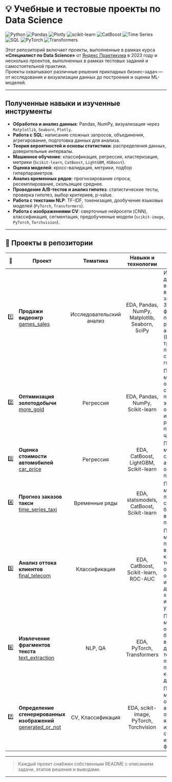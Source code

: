 # 💡 Учебные и тестовые проекты по Data Science

![Python](https://img.shields.io/badge/Python-2e2e2e?style=for-the-badge&logo=python)
![Pandas](https://img.shields.io/badge/Pandas-150458?style=for-the-badge&logo=pandas&logoColor=white)
![Plotly](https://img.shields.io/badge/Plotly-3F4F75?style=for-the-badge&logo=plotly&logoColor=white)
![scikit-learn](https://img.shields.io/badge/scikit--learn-F7931E?style=for-the-badge&logo=scikit-learn&logoColor=white)
![CatBoost](https://img.shields.io/badge/CatBoost-FFCC00?style=for-the-badge&logoColor=black)
![Time Series](https://img.shields.io/badge/Time%20Series-6A5ACD?style=for-the-badge)
![SQL](https://img.shields.io/badge/SQL-336791?style=for-the-badge&logo=postgresql&logoColor=white)
![PyTorch](https://img.shields.io/badge/PyTorch-EE4C2C?style=for-the-badge&logo=pytorch&logoColor=white)
![Transformers](https://img.shields.io/badge/Transformers-505050?style=for-the-badge&logo=huggingface)

Этот репозиторий включает проекты, выполненные в рамках курса **«Специалист по Data Science»** от [Яндекс Практикума](https://practicum.yandex.ru/data-scientist/) в 2023 году и несколько проектов, выполненных в рамках тестовых заданий и самостоятельной практики. <br>
Проекты охватывают различные решения прикладных бизнес-задач — от исследования и визуализации данных до построения и оценки ML-моделей.

---

## Полученные навыки и изученные инструменты

- **Обработка и анализ данных**: Pandas, NumPy, визуализация через `Matplotlib`, `Seaborn`, `Plotly`.
- **Работа с SQL**: написание сложных запросов, объединения, агрегирование, подготовка данных для анализа.
- **Теория вероятностей и основы статистики**: распределения данных, доверительные интервалы.
- **Машинное обучение**: классификация, регрессия, кластеризация, метрики (`Scikit-learn`, `CatBoost`, `LightGBM`, `XGBoost`).
- **Оценка моделей**: кросс-валидация, метрики, подбор гиперпараметров.
- **Анализ временных рядов**: прогнозирование спроса, ресемплирование, скользящее среднее.
- **Проведение A/B-тестов и анализ гипотез**: статистические тесты, проверка гипотез, выбор критериев, p-value.
- **Работа с текстами NLP**: TF-IDF, токенизация, дообучение языковых моделей (`PyTorch`, `Transformers`).
- **Работа с изображениями CV**: сверточные нейросети (CNN), классификация, сегментация, предобученные модели (`scikit-image`, `PyTorch`, `Torchvision`).

--- 
 
## 📁 Проекты в репозитории

| 🔢 | Проект | Тематика | Навыки и технологии | Описание |
|----|--------|:--------:|:-------------------:|-------------|
| 1️⃣ | **Продажи видеоигр**<br/>[games_sales](./games_sales) | Исследовательский анализ | EDA, Pandas, NumPy, Matplotlib, Seaborn, SciPy | Исследование данных о продажах видеоигр с целью выявления закономерностей. Задача фокусируется на проведении разведывательного анализа данных (EDA), выявления трендов и проверки статистических гипотез. |
| 2️⃣ | **Оптимизация золотодобычи**<br/>[more_gold](./more_gold) | Регрессия | EDA, Pandas, NumPy, Scikit-learn | Построение модели машинного обучения, способной предсказывать эффективность обогащения сырья и выхода золота на различных стадиях производственного цикла. |
| 3️⃣ | **Оценка стоимости автомобилей**<br/>[car_price](./car_price) | Регрессия | EDA, CatBoost, LightGBM, Scikit-learn | Построение модели оценки стоимости автомобиля на основе его параметров. |
| 4️⃣ |**Прогноз заказов такси**<br/>[time_series_taxi](./time_series_taxi) | Временные ряды |  EDA, statsmodels, CatBoost, Scikit-learn | Построение модели прогнозирования спроса на такси в будущем временном промежутке. |
| 5️⃣ | **Анализ оттока клиентов**<br/>[final_telecom](./final_telecom) | Классификация | EDA, CatBoost, Scikit-learn, ROC-AUC | Построение модели предсказывающую вероятность ухода клиента от телеком-оператора на основе его исторических данных и характеристик использования услуг. |
| 6️⃣ | **Извлечение фрагментов текста**<br/>[text_extraction](./text_extraction)| NLP, QA | EDA, PyTorch, Transformers | Построение модели машинного обучения, которая будет находить и выделять в документах текстовые части, по заданному пункту анкеты и контексту самого документа. |
| 7️⃣ | **Определение сгенерированных изображений**<br/>[generated_or_not](./generated_or_not) | CV, Классификация | EDA, scikit-image, PyTorch, Torchvision | Построение модели машинного обучения для автоматического определения, являются ли изображения сгенерированными или настоящими фотографиями. |


---

> Каждый проект снабжен собственным README с описанием задачи, этапов решения и выводами.

---
